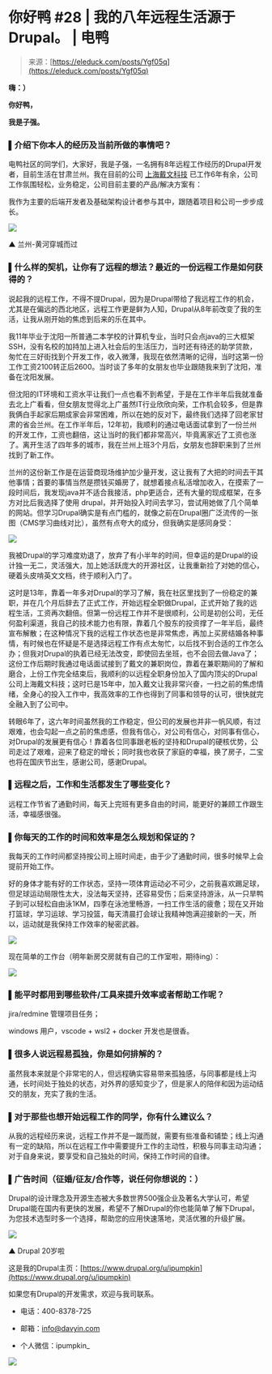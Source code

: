 <!--yml
category: 访谈
date: 2022-06-28 10:37:58
-->

# 你好鸭 #28 | 我的八年远程生活源于Drupal。 | 电鸭

> 来源：[https://eleduck.com/posts/Ygf05q](https://eleduck.com/posts/Ygf05q)

**嗨：）**

**你好鸭，**

**我是子强。**

### ▌介绍下你本人的经历及当前所做的事情吧？

电鸭社区的同学们，大家好，我是子强，一名拥有8年远程工作经历的Drupal开发者，目前生活在甘肃兰州。我在目前的公司 [上海戴文科技](http://www.davyin.com/) 已工作6年有余，公司工作氛围轻松，业务稳定，公司目前主要的产品/解决方案有：

我作为主要的后端开发者及基础架构设计者参与其中，跟随着项目和公司一步步成长。

[![](img/8a87c79c7d911199edfc6251dbea59ab.png)](https://duckfiles.oss-cn-qingdao.aliyuncs.com/eleduck/image/3db7a371-8a26-4002-a69b-b78daa825573.png)

▲ 兰州-黄河穿城而过

### ▌什么样的契机，让你有了远程的想法？最近的一份远程工作是如何获得的？

说起我的远程工作，不得不提Drupal，因为是Drupal带给了我远程工作的机会，尤其是在偏远的西北地区，远程工作更是鲜为人知，Drupal从8年前改变了我的生活，让我从刚开始的焦虑到后来的乐在其中。

我11年毕业于沈阳一所普通二本学校的计算机专业，当时只会点java的三大框架SSH，没有名校的加持加上进入社会后的生活压力，当时还有待还的助学贷款，匆忙在三好街找到个开发工作，收入微薄，我现在依然清晰的记得，当时这第一份工作工资2100转正后2600。当时谈了多年的女朋友也毕业跟随我来到了沈阳，准备在沈阳发展。

但沈阳的IT环境和工资水平让我们一点也看不到希望，于是在工作半年后我就准备去北上广看看，但女朋友觉得北上广虽然IT行业欣欣向荣，工作机会较多，但是靠我俩白手起家后期成家会非常困难，所以在她的反对下，最终我们选择了回老家甘肃的省会兰州。在工作半年后，12年初，我顺利的通过电话面试拿到了一份兰州的开发工作，工资也翻倍，这让当时的我们都非常高兴，毕竟离家近了工资也涨了。离开生活了四年多的城市，我在兰州上班3个月后，女朋友也辞职来到了兰州找到了新工作。

兰州的这份新工作是在运营商现场维护加少量开发，这让我有了大把的时间去干其他事情；首要的事情当然是攒钱买婚房了，就想着接点私活增加收入，在摸索了一段时间后，我发现java并不适合我接活，php更适合，还有大量的现成框架，在多方对比后我选择了使用 drupal，并开始投入时间去学习，尝试用她做了几个简单的网站。但学习Drupal确实是有点门槛的，就像之前在Drupal圈广泛流传的一张图（CMS学习曲线对比），虽然有点夸大的成分，但我确实是感同身受：

[![](img/014865c967e28d9336dca4b693b3986c.png)](https://duckfiles.oss-cn-qingdao.aliyuncs.com/eleduck/image/d31b75f2-8f29-4598-ad78-af0a75215683.png)

我被Drupal的学习难度劝退了，放弃了有小半年的时间，但幸运的是Drupal的设计独一无二，灵活强大，加上她活跃庞大的开源社区，让我重新捡了对她的信心，硬着头皮啃英文文档，终于顺利入门了。

这时是13年，靠着一年多对Drupal的学习了解，我在社区里找到了一份稳定的兼职，并在几个月后辞去了正式工作，开始远程全职做Drupal，正式开始了我的远程生活，工资再次翻倍。但第一份远程工作并不是很顺利，公司是初创公司，无任何盈利渠道，我自己的技术能力也有限，靠着几个股东的投资撑了一年半后，最终宣布解散；在这种情况下我的远程工作状态也是非常焦虑，再加上买房结婚各种事情，有时候也在怀疑是不是选择远程工作有点太匆忙，以后找不到合适的工作怎么办；但我对Drupal的执着已经无法改变，即使回去坐班，也不会回去做Java了；这份工作后期时我通过电话面试接到了戴文的兼职岗位，靠着在兼职期间的了解和磨合，上份工作完全结束后，我顺利的以远程全职身份加入了国内顶尖的Drupal公司上海戴文科技；这时已是15年中，加入戴文让我非常兴奋，一扫之前的焦虑情绪，全身心的投入工作中，我高效率的工作也得到了同事和领导的认可，很快就完全融入到了公司中。

转眼6年了，这六年时间虽然我的工作稳定，但公司的发展也并非一帆风顺，有过艰难，也会勾起一点之前的焦虑感，但我有信心，对公司有信心，对同事有信心，对Drupal的发展更有信心！靠着各位同事跟老板的坚持和Drupal的硬核优势，公司走过了艰难，迎来了稳定的增长；同时我也收获了家庭的幸福，换了房子，二宝也将在国庆节出生，感谢公司，感谢Drupal。

### ▌远程之后，工作和生活都发生了哪些变化？

远程工作节省了通勤时间，每天上完班有更多自由的时间，能更好的兼顾工作跟生活，幸福感很强。

### ▌你每天的工作的时间和效率是怎么规划和保证的？

我每天的工作时间都坚持按公司上班时间走，由于少了通勤时间，很多时候早上会提前开始工作。

好的身体才能有好的工作状态，坚持一项体育运动必不可少，之前我喜欢踢足球，但足球运动局限性太大，没法每天坚持，还容易受伤；后来坚持游泳，从一只旱鸭子到可以轻松自由泳1KM，四季在泳池里畅游，一扫工作生活的疲惫；现在又开始打篮球，学习运球、学习投篮，每天清晨打会球让我精神饱满迎接新的一天，所以，运动就是我保持工作效率的秘密武器。

[![](img/a7b13e2d1e8182e49f8f870ba6372d01.png)](https://duckfiles.oss-cn-qingdao.aliyuncs.com/eleduck/image/c0eefac3-c277-4c42-aa1b-79578160f7b1.png)

现在简单的工作台（明年新房交房就有自己的工作室啦，期待ing）：

[![](img/1084b6cbd024334ee23dd2a5c081a691.png)](https://duckfiles.oss-cn-qingdao.aliyuncs.com/eleduck/image/a72e5932-2c27-4d89-9ee3-b3387386b758.png)

### ▌能平时都用到哪些软件/工具来提升效率或者帮助工作呢？

jira/redmine 管理项目任务；

windows 用户，vscode + wsl2 + docker 开发也是很香。

### ▌很多人说远程易孤独，你是如何排解的？

虽然我本来就是个非常宅的人，但远程确实容易带来孤独感，与同事都是线上沟通，长时间处于独处的状态，对外界的感知变少了，但是家人的陪伴和因为运动结交的朋友，充实了我的生活。

### ▌对于那些也想开始远程工作的同学，你有什么建议么？

从我的远程经历来说，远程工作并不是一蹴而就，需要有些准备和铺垫；线上沟通有一定的缺陷，所以在远程工作中需要提升工作的主动性，积极与同事主动沟通；对于自身来说，要享受和自己独处的时间，保持工作时间的自律。

### ▌广告时间（征婚/征友/合作等，说任何你想说的：）

Drupal的设计理念及开源生态被大多数世界500强企业及著名大学认可，希望Drupal能在国内有更快的发展，希望不了解Drupal的你也能简单了解下Drupal，为您技术选型时多一个选择，帮助您的应用快速落地，灵活优雅的升级扩展。

[![](img/117fc591b3796b93022a84f11d4cb886.png)](https://duckfiles.oss-cn-qingdao.aliyuncs.com/eleduck/image/36f26ad5-59d7-42f4-8f8f-dba24b294a57.png)

▲ Drupal 20岁啦

这是我的Drupal主页：[https://www.drupal.org/u/ipumpkin](https://www.drupal.org/u/ipumpkin)

如果您有Drupal的开发需求，欢迎与我司联系。

*   电话：400-8378-725

*   邮箱：info@davyin.com

*   个人微信：ipumpkin_

[![](img/2b63e11cdc5f8f3ec1d7f7bfaba65767.png)](https://duckfiles.oss-cn-qingdao.aliyuncs.com/eleduck/image/1898f3fe-d7b9-4670-8930-cbf9b3ef900f.png)
